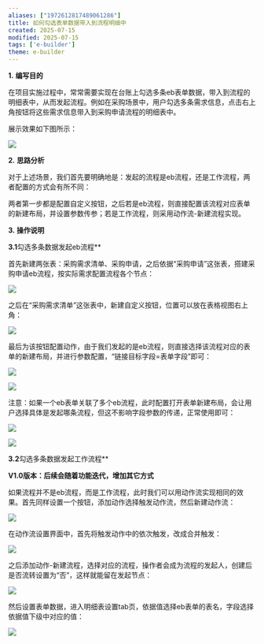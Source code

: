 ```yaml
---
aliases: ["1972612817489061286"]
title: 如何勾选表单数据带入到流程明细中
created: 2025-07-15
modified: 2025-07-15
tags: ['e-builder']
theme: e-builder
---
```


**1.** **编写目的**

在项目实施过程中，常常需要实现在台账上勾选多条eb表单数据，带入到流程的明细表中，从而发起流程。例如在采购场景中，用户勾选多条需求信息，点击右上角按钮将这些需求信息带入到采购申请流程的明细表中。

展示效果如下图所示：

![](https://myhelpdoc.oss-cn-heyuan.aliyuncs.com/mdimages/1dcf44321a48e256bdd694ad841dfd3a.jpg)

**2.** **思路分析**

对于上述场景，我们首先要明确地是：发起的流程是eb流程，还是工作流程，两者配置的方式会有所不同：

两者第一步都是配置自定义按钮，之后若是eb流程，则直接配置该流程对应表单的新建布局，并设置参数传参；若是工作流程，则采用动作流-新建流程实现。

**3.** **操作说明**

**3.1**勾选多条数据发起eb流程**

首先新建两张表：采购需求清单、采购申请，之后依据“采购申请”这张表，搭建采购申请eb流程，按实际需求配置流程各个节点：

![](https://myhelpdoc.oss-cn-heyuan.aliyuncs.com/mdimages/52680d7af897925150b4356790c95fa6.jpg)

之后在“采购需求清单”这张表中，新建自定义按钮，位置可以放在表格视图右上角：

![](https://myhelpdoc.oss-cn-heyuan.aliyuncs.com/mdimages/2eb4e48da4d1f3f8433955dff4092cca.jpg)

最后为该按钮配置动作，由于我们发起的是eb流程，则直接选择该流程对应的表单的新建布局，并进行参数配置，“链接目标字段=表单字段”即可：

![](https://myhelpdoc.oss-cn-heyuan.aliyuncs.com/mdimages/041689dcaff7e326de55322efc95bfcd.jpg)

![](https://myhelpdoc.oss-cn-heyuan.aliyuncs.com/mdimages/ee6379b24f90768109eae32d1e8c8026.jpg)

注意：如果一个eb表单关联了多个eb流程，此时配置打开表单新建布局，会让用户选择具体是发起哪条流程，但这不影响字段参数的传递，正常使用即可：

![](https://myhelpdoc.oss-cn-heyuan.aliyuncs.com/mdimages/fcfa5ab685e05b93f94e4191156ef627.jpg)

![](https://myhelpdoc.oss-cn-heyuan.aliyuncs.com/mdimages/3b146b75ee101ac1c8adc9518c9208a7.jpg)

**3.2**勾选多条数据发起工作流程**

**V1.0版本：后续会随着功能迭代，增加其它方式**

如果流程并不是eb流程，而是工作流程，此时我们可以用动作流实现相同的效果。首先同样设置一个按钮，添加动作选择触发动作流，然后新建动作流：

![](https://myhelpdoc.oss-cn-heyuan.aliyuncs.com/mdimages/a8c1ea4049fa001d96215a27c15aa94e.jpg)

在动作流设置界面中，首先将触发动作中的依次触发，改成合并触发：

![](https://myhelpdoc.oss-cn-heyuan.aliyuncs.com/mdimages/72d4b2a3d6ec837e15bfa1654f8bbba3.jpg)

之后添加动作-新建流程，选择对应的流程，操作者会成为流程的发起人，创建后是否流转设置为“否”，这样就能留在发起节点：

![](https://myhelpdoc.oss-cn-heyuan.aliyuncs.com/mdimages/8e199c512a2b0e721e3c8698220711ae.jpg)

然后设置表单数据，进入明细表设置tab页，依据值选择eb表单的表名，字段选择依据值下级中对应的值：

![](https://myhelpdoc.oss-cn-heyuan.aliyuncs.com/mdimages/b3f8b14b080db8312cb287bf8f5a5f81.jpg)

